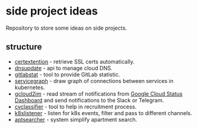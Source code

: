 # side project ideas

Repository to store some ideas on side projects.

## structure

* [certextention](certextention/README.md) - retrieve SSL certs automatically.
* [dnsupdate](dnsupdate/README.md) - api to manage cloud DNS.
* [gitlabstat](gitlabstat/README.md) - tool to provide GitLab statistic.
* [servicegraph](servicegraph/README.md) - draw graph of connections between services in kubernetes.
* [gcloud2im](gcloud2im/README.md) - read stream of notifications from [Google Cloud Status Dashboard](https://status.cloud.google.com/) and send notifications to the Slack or Telegram.
* [cvclassifier](cvclassifier/README.md) - tool to help in recruitment process.
* [k8slistener](k8slistener/README.md) - listen for k8s events, filter and pass to different channels.
* [aptsearcher](aptsearcher/README.md) - system simplify apartment search.
